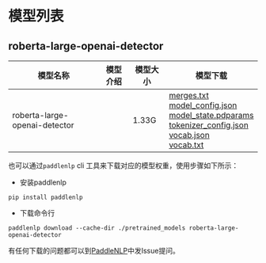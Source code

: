 #  模型列表

## roberta-large-openai-detector

| 模型名称 | 模型介绍 | 模型大小  | 模型下载 |
| --- | --- | --- | --- |
|roberta-large-openai-detector|  | 1.33G | [merges.txt](https://bj.bcebos.com/paddlenlp/models/community/roberta-large-openai-detector/merges.txt)<br>[model_config.json](https://bj.bcebos.com/paddlenlp/models/community/roberta-large-openai-detector/model_config.json)<br>[model_state.pdparams](https://bj.bcebos.com/paddlenlp/models/community/roberta-large-openai-detector/model_state.pdparams)<br>[tokenizer_config.json](https://bj.bcebos.com/paddlenlp/models/community/roberta-large-openai-detector/tokenizer_config.json)<br>[vocab.json](https://bj.bcebos.com/paddlenlp/models/community/roberta-large-openai-detector/vocab.json)<br>[vocab.txt](https://bj.bcebos.com/paddlenlp/models/community/roberta-large-openai-detector/vocab.txt) |

也可以通过`paddlenlp` cli 工具来下载对应的模型权重，使用步骤如下所示：

* 安装paddlenlp

```shell
pip install paddlenlp
```

* 下载命令行

```shell
paddlenlp download --cache-dir ./pretrained_models roberta-large-openai-detector
```

有任何下载的问题都可以到[PaddleNLP](https://github.com/PaddlePaddle/PaddleNLP)中发Issue提问。